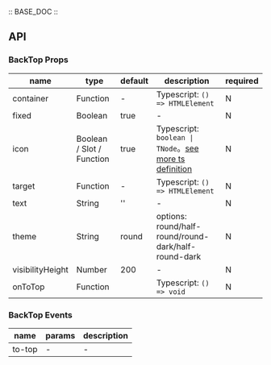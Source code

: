 :: BASE_DOC ::

## API

### BackTop Props

name | type | default | description | required
-- | -- | -- | -- | --
container | Function | - | Typescript: `() => HTMLElement` | N
fixed | Boolean | true | \- | N
icon | Boolean / Slot / Function | true | Typescript: `boolean \| TNode`。[see more ts definition](https://github.com/Tencent/tdesign-mobile-vue/blob/develop/src/common.ts) | N
target | Function | - | Typescript: `() => HTMLElement` | N
text | String | '' | \- | N
theme | String | round | options: round/half-round/round-dark/half-round-dark | N
visibilityHeight | Number | 200 | \- | N
onToTop | Function |  | Typescript: `() => void`<br/> | N

### BackTop Events

name | params | description
-- | -- | --
to-top | \- | \-
